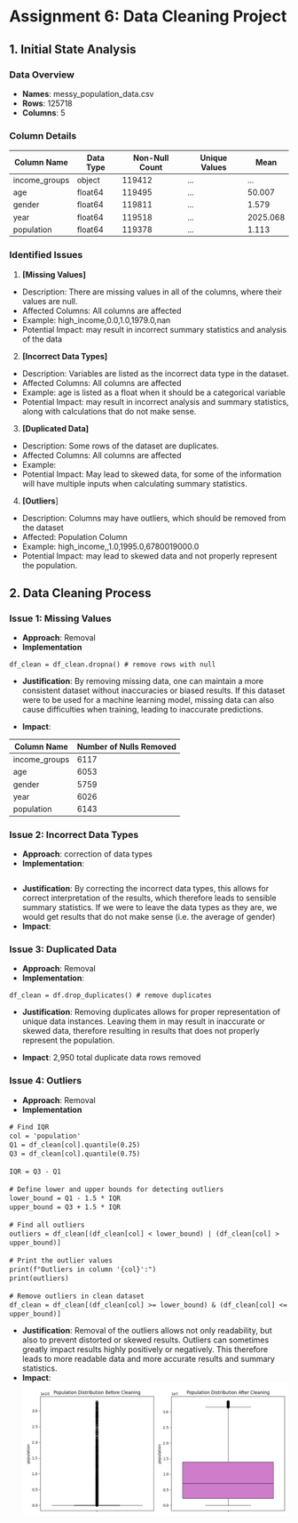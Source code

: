 # Assignment 6: Data Cleaning Project

## 1. Initial State Analysis

### Data Overview
- **Names**: messy_population_data.csv
- **Rows**: 125718
- **Columns**: 5

### Column Details
| Column Name   | Data Type | Non-Null Count | Unique Values |  Mean   |
|---------------|-----------|----------------|---------------|---------|
| income_groups | object    | 119412         | ...           | ...     |
| age           | float64   | 119495         | ...           | 50.007  |
| gender        | float64   | 119811         | ...           | 1.579   |
| year          | float64   | 119518         | ...           | 2025.068|
| population    | float64   | 119378         | ...           | 1.113   |

### Identified Issues

1. **[Missing Values]**
- Description: There are missing values in all of the columns, where their values are null. 
- Affected Columns: All columns are affected
- Example: high_income,0.0,1.0,1979.0,nan
- Potential Impact: may result in incorrect summary statistics and analysis of the data

2. **[Incorrect Data Types]**
- Description: Variables are listed as the incorrect data type in the dataset.
- Affected Columns: All columns are affected
- Example: age is listed as a float when it should be a categorical variable
- Potential Impact: may result in incorrect analysis and summary statistics, along with calculations that do not make sense. 

3. **[Duplicated Data]**
- Description: Some rows of the dataset are duplicates.
- Affected Columns: All columns are affected
- Example: 
- Potential Impact: May lead to skewed data, for some of the information will have multiple inputs when calculating summary statistics.

4. **[Outliers**]
- Description: Columns may have outliers, which should be removed from the dataset
- Affected: Population Column
- Example: high_income,,1.0,1995.0,6780019000.0
- Potential Impact: may lead to skewed data and not properly represent the population.

## 2. Data Cleaning Process

### Issue 1: Missing Values
- **Approach**: Removal
- **Implementation**
```
df_clean = df_clean.dropna() # remove rows with null
```
- **Justification**: By removing missing data, one can maintain a more consistent dataset without inaccuracies or biased results. If this dataset were to be used for a machine learning model, missing data can also cause difficulties when training, leading to inaccurate predictions.

- **Impact**: 

| Column Name    | Number of Nulls Removed |
| ---------------- | ------------------------ |
| income_groups  |  6117                  |
| age            |  6053                  |
| gender         |  5759                  |
| year           |  6026                  |
| population     |  6143                  |


### Issue 2: Incorrect Data Types
- **Approach**: correction of data types
- **Implementation**:
```
```
- **Justification**: By correcting the incorrect data types, this allows for correct interpretation of the results, which therefore leads to sensible summary statistics. If we were to leave the data types as they are, we would get results that do not make sense (i.e. the average of gender)
- **Impact**:

### Issue 3: Duplicated Data
- **Approach**: Removal
- **Implementation**:
```
df_clean = df.drop_duplicates() # remove duplicates
```
- **Justification**: Removing duplicates allows for proper representation of unique data instances. Leaving them in may result in inaccurate or skewed data, therefore resulting in results that does not properly represent the population.

- **Impact**:  2,950 total duplicate data rows removed

### Issue 4: Outliers
- **Approach**: Removal
- **Implementation**
```
# Find IQR
col = 'population'
Q1 = df_clean[col].quantile(0.25)
Q3 = df_clean[col].quantile(0.75)

IQR = Q3 - Q1

# Define lower and upper bounds for detecting outliers
lower_bound = Q1 - 1.5 * IQR
upper_bound = Q3 + 1.5 * IQR

# Find all outliers
outliers = df_clean[(df_clean[col] < lower_bound) | (df_clean[col] > upper_bound)]

# Print the outlier values
print(f"Outliers in column '{col}':")
print(outliers)

# Remove outliers in clean dataset
df_clean = df_clean[(df_clean[col] >= lower_bound) & (df_clean[col] <= upper_bound)] 
```
- **Justification**: Removal of the outliers allows not only readability, but also to prevent distorted or skewed results. Outliers can sometimes greatly impact results highly positively or negatively. This therefore leads to more readable data and more accurate results and summary statistics.
- **Impact**: ![Population Outliers Boxplot](/populationPlot.png)


